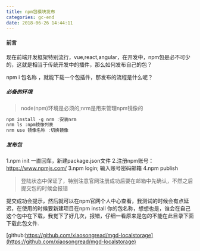 ```yaml
---
title: npm包模块发布
categories: gc-end
date: 2018-06-26 14:44:11
---
```


#### 前言
现在前端开发框架特别流行，vue,react,angular，在开发中，npm包是必不可少的，这就是相当于传统开发中的插件，那么如何发布自己的包？

npm i 包名称 ，就能下载一个包插件，那发布的流程是什么呢？
<!-- more -->
##### 必备的环境

>node(npm)环境是必须的;nrm是用来管理npm镜像的

```javascript
npm install -g nrm :安装nrm
nrm ls :npm镜像列表
nrm use 镜像名称 :切换镜像
```

##### 发布包

  1.npm init 一直回车，新建package.json文件
  2.注册npm账号：https://www.npmjs.com/
  3.npm login; 输入账号密码邮箱
  4.npm publish

>登陆状态中保证了，特别注意官网注册成功后要在邮箱中先确认，不然之后提交包的时候会报错

提交成功会提示，然后就可以在npm官网个人中心查看，我测试的时候会有点延迟，在使用的时候要新建项目在npm install 你的包名称，想想也是，谁会在自己这个包中在下载，我觉下了好几次，报错，仔细一看原来是包的不能在此目录下面下载此包文件.

[github:https://github.com/xiaosongread/mgd-localstorage](https://github.com/xiaosongread/mgd-localstorage)




